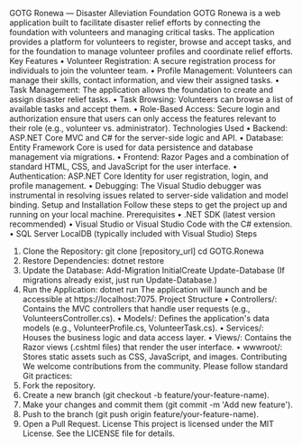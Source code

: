 GOTG Ronewa — Disaster Alleviation Foundation
GOTG Ronewa is a web application built to facilitate disaster relief efforts by connecting the foundation with volunteers and managing critical tasks. The application provides a platform for volunteers to register, browse and accept tasks, and for the foundation to manage volunteer profiles and coordinate relief efforts.
Key Features
•	Volunteer Registration: A secure registration process for individuals to join the volunteer team.
•	Profile Management: Volunteers can manage their skills, contact information, and view their assigned tasks.
•	Task Management: The application allows the foundation to create and assign disaster relief tasks.
•	Task Browsing: Volunteers can browse a list of available tasks and accept them.
•	Role-Based Access: Secure login and authorization ensure that users can only access the features relevant to their role (e.g., volunteer vs. administrator).
Technologies Used
•	Backend: ASP.NET Core MVC and C# for the server-side logic and API.
•	Database: Entity Framework Core is used for data persistence and database management via migrations.
•	Frontend: Razor Pages and a combination of standard HTML, CSS, and JavaScript for the user interface.
•	Authentication: ASP.NET Core Identity for user registration, login, and profile management.
•	Debugging: The Visual Studio debugger was instrumental in resolving issues related to server-side validation and model binding.
Setup and Installation
Follow these steps to get the project up and running on your local machine.
Prerequisites
•	.NET SDK (latest version recommended)
•	Visual Studio or Visual Studio Code with the C# extension.
•	SQL Server LocalDB (typically included with Visual Studio)
Steps
1.	Clone the Repository:
   git clone [repository_url]
   cd GOTG.Ronewa
2.	Restore Dependencies:
   dotnet restore
3.	Update the Database:
   Add-Migration InitialCreate
   Update-Database
   (If migrations already exist, just run Update-Database.)
4.	Run the Application:
   dotnet run
   The application will launch and be accessible at https://localhost:7075.
Project Structure
•	Controllers/: Contains the MVC controllers that handle user requests (e.g., VolunteersController.cs).
•	Models/: Defines the application's data models (e.g., VolunteerProfile.cs, VolunteerTask.cs).
•	Services/: Houses the business logic and data access layer.
•	Views/: Contains the Razor views (.cshtml files) that render the user interface.
•	wwwroot/: Stores static assets such as CSS, JavaScript, and images.
Contributing
We welcome contributions from the community. Please follow standard Git practices:
5.	Fork the repository.
6.	Create a new branch (git checkout -b feature/your-feature-name).
7.	Make your changes and commit them (git commit -m 'Add new feature').
8.	Push to the branch (git push origin feature/your-feature-name).
9.	Open a Pull Request.
License
This project is licensed under the MIT License. See the LICENSE file for details.





